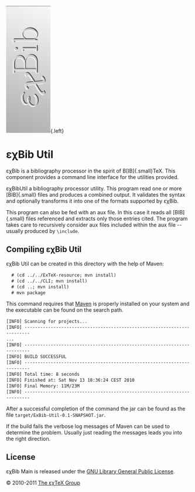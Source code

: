 ![](../ExBib-core/src/images/ExBib-side.png){.left}

εχBib Util
==========

εχBib is a bibliography processor in the spirit of
B[IB]{.small}TeX. This component provides a command line
interface for the utilities provided.

εχBibUtil a bibliography processor utility. This program read one or
more [BIB]{.small} files and produces a combined output. It validates
the syntax and optionally transforms it into one of the formats
supported by εχBib.

This program can also be fed with an aux file. In this case it reads all
[BIB]{.small} files referenced and extracts only those entries cited.
The program takes care to recursively consider aux files included within
the aux file -- usually produced by `\include`.

Compiling εχBib Util
--------------------

εχBib Util can be created in this directory with the help of Maven:

      # (cd ../../ExTeX-resource; mvn install)
      # (cd ../../CLI; mvn install)
      # (cd ..; mvn install)
      # mvn package

This command requires that [Maven](http://maven.apache.org) is properly
installed on your system and the executable can be found on the search
path.

``` {.output}
[INFO] Scanning for projects...
[INFO] ------------------------------------------------------------------------
...
[INFO] ------------------------------------------------------------------------
[INFO] BUILD SUCCESSFUL
[INFO] ------------------------------------------------------------------------
[INFO] Total time: 8 seconds
[INFO] Finished at: Sat Nov 13 18:36:24 CEST 2010
[INFO] Final Memory: 11M/23M
[INFO] ------------------------------------------------------------------------
```

After a successful completion of the command the jar can be found as the
file `target/ExBib-Util-0.1-SNAPSHOT.jar`.

If the build fails the verbose log messages of Maven can be used to
determine the problem. Usually just reading the messages leads you into
the right direction.

License
-------

εχBib Main is released under the [GNU Library General Public
License](LICENSE.html).

© 2010-2011 [The εχTeX Group](mailto:extex@dante.de)
